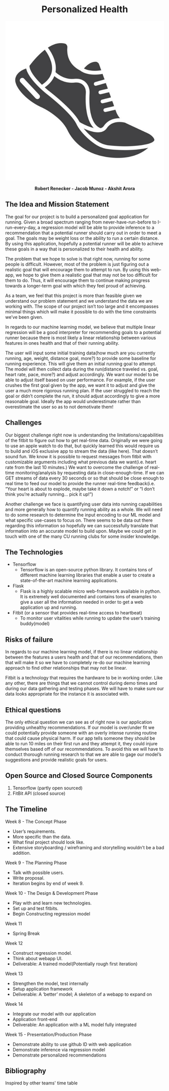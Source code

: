 
<h1 align="center"> Personalized Health </h1>
<p align="center">
  <img src="objects/images/readme1.jpg" alt="Title-Image" />
</p>

<p align="center">
 <b>Robert Renecker - Jacob Munoz - Akshit Arora</b>
</p>

## The Idea and Mission Statement

The goal for our project is to build a personalized goal application for running. Given a broad spectrum ranging from never-have-run-before to I-run-every-day, a regression model will be able to provide inference to a recommendation that a potential runner should carry out in order to meet a goal. The goals may be weight loss or the ability to run a certain distance. By using this application, hopefully a potential runner will be able to achieve these goals in a way that is personalized to their health and ability.

The problem that we hope to solve is that right now, running for some people is difficult. However, most of the problem is just figuring out a realistic goal that will encourage them to attempt to run. By using this web-app, we hope to give them a realistic goal that may not be too difficult for them to do. Thus, it will encourage them to continue making progress towards a longer-term goal with which they feel proud of achieving.

As a team, we feel that this project is more than feasible given we understand our problem statement and we understand the data we are working with. The scope of our project isn’t too large and it encompasses minimal things which will make it possible to do with the time constraints we’ve been given.

In regards to our machine learning model, we believe that multiple linear regression will be a good interpreter for recommending goals to a potential runner because there is most likely a linear relationship between various features in ones health and that of their running ability.

The user will input some initial training data(how much are you currently running, age, weight, distance goal, more?) to provide some baseline for running experience. This will give them an initial running goal to attempt. The model will then collect data during the run(distance traveled vs. goal, heart rate, pace, more?) and adjust accordingly. We want our model to be able to adjust itself based on user performance. For example, if the user crushes the first goal given by the app, we want it to adjust and give the user a much more rigorous running plan. If the user struggled to reach the goal or didn’t complete the run, it should adjust accordingly to give a more reasonable goal. Ideally the app would underestimate rather than overestimate the user so as to not demotivate them!


## Challenges

Our biggest challenge right now is understanding the limitations/capabilities of the fitbit to figure out how to get real-time data. Originally we were going to use an apple watch to do that, but quickly learned this would require us to build and iOS exclusive app to stream the data (like here). That doesn’t sound fun. We know it is possible to request messages from fitbit with customizable arguments including what previous data we want(i.e. heart rate from the last 10 minutes.) We want to overcome the challenge of real-time monitoring/analysis by requesting data in close-enough-time. If we can GET streams of data every 30 seconds or so that should be close enough to real time to feed our model to provide the runner real-time feedback(i.e. “Your heart is about to explode, maybe take it down a notch!” or “I don’t think you’re actually running… pick it up!”)

Another challenge we face is quantifying user data into running capabilities and more generally how to quantify running ability as a whole. We will need to do some research to determine the input encoding to our ML model and what specific use-cases to focus on. There seems to be data out there regarding this information so hopefully we can successfully translate that information into an accurate model to build upon. Maybe we could get in touch with one of the many CU running clubs for some insider knowledge.


## The Technologies
- Tensorflow
  - Tensorflow is an open-source python library. It contains tons of different machine learning libraries that enable a user to create a state-of-the-art machine learning applications.
- Flask
  - Flask is a highly scalable micro web-framework available in python. It is extremely well documented and contains tons of examples to give a user all the information needed in order to get a web application up and running.
- Fitbit (or a sensor that provides real-time access to heartbeat)
  - To monitor user vitalities while running to update the user’s training buddy(model)

## Risks of failure

In regards to our machine learning model, if there is no linear relationship between the features a users health and that of our recommendations, then that will make it so we have to completely re-do our machine learning approach to find other relationships that may not be linear.

Fitbit is a technology that requires the hardware to be in working order. Like any other, there are things that we cannot control during demo times and during our data gathering and testing phases. We will have to make sure our data looks appropriate for the instance it is associated with.

## Ethical questions

The only ethical question we can see as of right now is our application providing unhealthy recommendations. If our model is over/under fit we could potentially provide someone with an overly intense running routine that could cause physical harm. If our app tells someone they should be able to run 10 miles on their first run and they attempt it, they could injure themselves based off of our recommendations. To avoid this we will have to conduct thorough running research to that we are able to gage our model’s suggestions and provide realistic goals for users.

## Open Source and Closed Source Components
1. Tensorflow (partly open sourced)
2. FitBit API (closed source)

## The Timeline

Week 8 - The Concept Phase
- User’s requirements.
- More specific than the data.
- What final project should look like.
- Extensive storyboarding / wireframing and storytelling wouldn’t be a bad addition.

Week 9 - The Planning Phase
- Talk with possible users.
- Write proposal.
- Iteration begins by end of week 9.

Week 10 - The Design & Development Phase
- Play with and learn new technologies.
- Set up and test fitbits.
- Begin Constructing regression model

Week 11
- Spring Break

Week 12
- Construct regression model.
- Think about webapp UI.
- Deliverable: A trained model(Potentially rough first iteration)

Week 13
- Strengthen the model, test internally
- Setup application framework
- Deliverable: A ‘better’ model; A skeleton of a webapp to expand on

Week 14
- Integrate our model with our application
- Application front-end
- Deliverable: An application with a ML model fully integrated

Week 15 - Presentation/Production Phase
- Demonstrate ability to use github ID with web application
- Demonstrate inference via regression model
- Demonstrate personalized recommendations

## Bibliography

Inspired by other teams' time table
